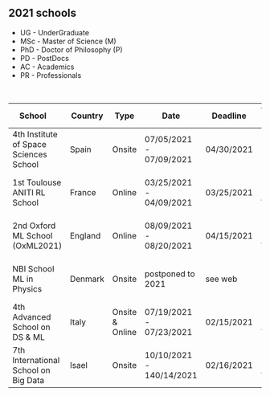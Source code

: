## 2021 schools  

<link rel="stylesheet" type="text/css" media="all" href="custom.css" />

* UG - UnderGraduate
* MSc - Master of Science (M)
* PhD - Doctor of Philosophy (P)
* PD - PostDocs
* AC - Academics
* PR - Professionals  

&nbsp;  

School &nbsp;&nbsp;&nbsp; | Country | Type | Date | Deadline | Target &nbsp;&nbsp;&nbsp;&nbsp;&nbsp; | Talk | Fees &nbsp;&nbsp; | Aid | Link 
--- | --- | --- |  --- | --- | --- | --- | --- | --- | --- 
4th Institute of Space Sciences School | Spain | Onsite | 07/05/2021 - 07/09/2021 | 04/30/2021 | M, P, PD | No | 60€ | No | https://indico.ice.csic.es/event/26/
1st Toulouse ANITI RL School | France | Online | 03/25/2021 - 04/09/2021 | 03/25/2021 | M, P, PD, AC, PR  | No | **FREE** | N/A | https://rlvs.aniti.fr/
2nd Oxford ML School (OxML2021) | England | Online | 08/09/2021 - 08/20/2021 | 04/15/2021 | M, P, PD, AC, PR | No | £400 M/P £600 PD/AC £1500 PR | fee waiver | www.oxfordml.school
NBI School ML in Physics | Denmark | Onsite | postponed to 2021 | see web | M, P, PD | No | 135€ | free waiver for locals | https://indico.nbi.ku.dk/event/1309/
4th Advanced School on DS & ML | Italy | Onsite & Online |  07/19/2021 - 07/23/2021 | 02/15/2021 | M, P, PD, AC, PR | Yes | 580€ (Onsite) 290€ (Online) | No | https://acdl2021.icas.cc/
7th International School on Big Data | Isael | Onsite | 10/10/2021 - 140/14/2021 | 02/16/2021 | M, P, PD, AC, PR | No | 460€-550€ | No | https://irdta.eu/bigdat2021s/

